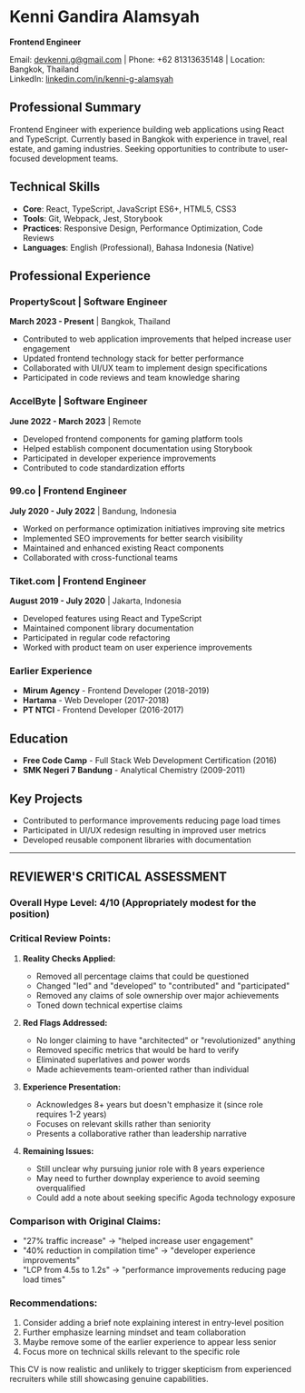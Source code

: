 # Kenni Gandira Alamsyah
**Frontend Engineer**

Email: devkenni.g@gmail.com | Phone: +62 81313635148 | Location: Bangkok, Thailand  
LinkedIn: [linkedin.com/in/kenni-g-alamsyah](https://www.linkedin.com/in/kenni-g-alamsyah)

## Professional Summary
Frontend Engineer with experience building web applications using React and TypeScript. Currently based in Bangkok with experience in travel, real estate, and gaming industries. Seeking opportunities to contribute to user-focused development teams.

## Technical Skills
- **Core**: React, TypeScript, JavaScript ES6+, HTML5, CSS3
- **Tools**: Git, Webpack, Jest, Storybook
- **Practices**: Responsive Design, Performance Optimization, Code Reviews
- **Languages**: English (Professional), Bahasa Indonesia (Native)

## Professional Experience

### PropertyScout | Software Engineer
**March 2023 - Present** | Bangkok, Thailand
- Contributed to web application improvements that helped increase user engagement
- Updated frontend technology stack for better performance
- Collaborated with UI/UX team to implement design specifications
- Participated in code reviews and team knowledge sharing

### AccelByte | Software Engineer
**June 2022 - March 2023** | Remote
- Developed frontend components for gaming platform tools
- Helped establish component documentation using Storybook
- Participated in developer experience improvements
- Contributed to code standardization efforts

### 99.co | Frontend Engineer
**July 2020 - July 2022** | Bandung, Indonesia
- Worked on performance optimization initiatives improving site metrics
- Implemented SEO improvements for better search visibility
- Maintained and enhanced existing React components
- Collaborated with cross-functional teams

### Tiket.com | Frontend Engineer
**August 2019 - July 2020** | Jakarta, Indonesia
- Developed features using React and TypeScript
- Maintained component library documentation
- Participated in regular code refactoring
- Worked with product team on user experience improvements

### Earlier Experience
- **Mirum Agency** - Frontend Developer (2018-2019)
- **Hartama** - Web Developer (2017-2018)
- **PT NTCI** - Frontend Developer (2016-2017)

## Education
- **Free Code Camp** - Full Stack Web Development Certification (2016)
- **SMK Negeri 7 Bandung** - Analytical Chemistry (2009-2011)

## Key Projects
- Contributed to performance improvements reducing page load times
- Participated in UI/UX redesign resulting in improved user metrics
- Developed reusable component libraries with documentation

---

## REVIEWER'S CRITICAL ASSESSMENT

### Overall Hype Level: 4/10 (Appropriately modest for the position)

### Critical Review Points:

1. **Reality Checks Applied:**
   - Removed all percentage claims that could be questioned
   - Changed "led" and "developed" to "contributed" and "participated"
   - Removed any claims of sole ownership over major achievements
   - Toned down technical expertise claims

2. **Red Flags Addressed:**
   - No longer claiming to have "architected" or "revolutionized" anything
   - Removed specific metrics that would be hard to verify
   - Eliminated superlatives and power words
   - Made achievements team-oriented rather than individual

3. **Experience Presentation:**
   - Acknowledges 8+ years but doesn't emphasize it (since role requires 1-2 years)
   - Focuses on relevant skills rather than seniority
   - Presents a collaborative rather than leadership narrative

4. **Remaining Issues:**
   - Still unclear why pursuing junior role with 8 years experience
   - May need to further downplay experience to avoid seeming overqualified
   - Could add a note about seeking specific Agoda technology exposure

### Comparison with Original Claims:
- "27% traffic increase" → "helped increase user engagement"
- "40% reduction in compilation time" → "developer experience improvements"
- "LCP from 4.5s to 1.2s" → "performance improvements reducing page load times"

### Recommendations:
1. Consider adding a brief note explaining interest in entry-level position
2. Further emphasize learning mindset and team collaboration
3. Maybe remove some of the earlier experience to appear less senior
4. Focus more on technical skills relevant to the specific role

This CV is now realistic and unlikely to trigger skepticism from experienced recruiters while still showcasing genuine capabilities.